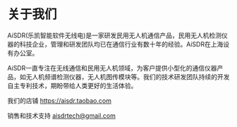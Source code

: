 #  关于我们
AiSDR(乐凯智能软件无线电)是一家研发民用无人机通信产品，民用无人机检测仪器的科技企业，管理和研发团队均已在通信行业有数十年的经验。AiSDR在上海设有办公室。

AiSDR一直专注在无线通信和民用无人机领域，为客户提供小型化的通信仪器产品，如无人机频谱检测仪器，无人机图传模块等。我们的技术研发团队持续的开发自主专利技术，期盼带给人类更好的生活体验。

我们的店铺
https://aisdr.taobao.com

销售和技术支持
aisdrtech@gmail.com
